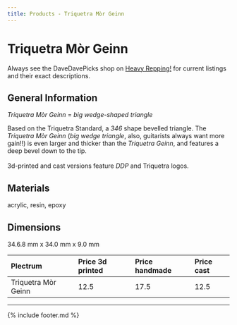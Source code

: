 ```yaml
---
title: Products - Triquetra Mòr Geinn
---
```

# Triquetra Mòr Geinn

Always see the DaveDavePicks shop on [Heavy Repping!](https://www.heavyrepping.com/store/shop/davedavepicks/) for current listings and their exact descriptions.

## General Information
*Triquetra Mòr Geinn* = *big wedge-shaped triangle*

Based on the Triquetra Standard, a *346* shape bevelled triangle. The *Triquetra Mòr Geinn* (*big wedge triangle*, also, guitarists always want more gain!!) is even larger and thicker than the *Triquetra Geinn*, and features a deep bevel down to the tip.<br/><br/>3d-printed and cast versions feature *DDP* and Triquetra logos.

## Materials
acrylic, resin, epoxy

## Dimensions
34.6.8 mm x 34.0 mm x 9.0 mm

| **Plectrum**                                        | **Price 3d printed**   | **Price handmade**   | **Price cast**   |
|:----------------------------------------------------|:-----------------------|:---------------------|:-----------------|
| Triquetra Mòr Geinn                                          | 12.5               | 17.5             | 12.5         |

---

{% include footer.md %}